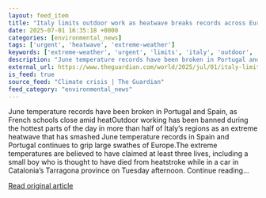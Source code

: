 ```yaml
---
layout: feed_item
title: "Italy limits outdoor work as heatwave breaks records across Europe"
date: 2025-07-01 16:35:18 +0000
categories: [environmental_news]
tags: ['urgent', 'heatwave', 'extreme-weather']
keywords: ['extreme-weather', 'urgent', 'limits', 'italy', 'outdoor', 'heatwave']
description: "June temperature records have been broken in Portugal and Spain, as French schools close amid heatOutdoor working has been banned during the hottest parts of..."
external_url: https://www.theguardian.com/world/2025/jul/01/italy-limits-outdoor-work-as-heatwave-breaks-records-across-europe
is_feed: true
source_feed: "Climate crisis | The Guardian"
feed_category: "environmental_news"
---
```


June temperature records have been broken in Portugal and Spain, as French schools close amid heatOutdoor working has been banned during the hottest parts of the day in more than half of Italy’s regions as an extreme heatwave that has smashed June temperature records in Spain and Portugal continues to grip large swathes of Europe.The extreme temperatures are believed to have claimed at least three lives, including a small boy who is thought to have died from heatstroke while in a car in Catalonia’s Tarragona province on Tuesday afternoon. Continue reading...

[Read original article](https://www.theguardian.com/world/2025/jul/01/italy-limits-outdoor-work-as-heatwave-breaks-records-across-europe)

